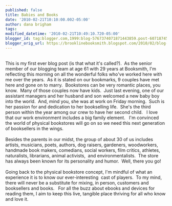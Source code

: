 ```yaml
---
published: false
title: Babies and Books
date: '2010-02-21T10:10:00.002-05:00'
author: dana brigham
tags: 
modified_datetime: '2010-02-21T10:49:10.720-05:00'
blogger_id: tag:blogger.com,1999:blog-5767374071871443859.post-6071874523140817072
blogger_orig_url: https://brooklinebooksmith.blogspot.com/2010/02/blog-post.html
---
```


<div><br /></div><div>This is my first ever blog post (is that what it's called?).  As the senior member of our blogging team at age 61 with 29 years at Booksmith, I'm reflecting this morning on all the wonderful folks who've worked here with me over the years.  As it is stated on our bookmarks, 9 couples have met here and gone on to marry.  Bookstores can be very romantic places, you know.  Many of those couples now have kids.  Just last evening, one of our assistant managers and her husband and son welcomed a new baby boy into the world.  And, mind you, she was at work on Friday morning.  Such is her passion for and dedication to her bookselling life.  She's the third person within the year among our crew to have her second child.   I love that our work environment includes a big family element.   I'm convinced the world of physical bookstores will go on so we need this next generation of booksellers in the wings.</div><div><br /></div><div>Besides the parents in our midst, the group of about 30 of us includes artists, musicians, poets, authors, dog raisers, gardeners, woodworkers, handmade book makers, comedians, social workers, film critics, athletes, naturalists, librarians, animal activists,  and environmentalists.  The store has always been known for its personality and humor.  Well, there you go!</div><div><br /></div><div>Going back to the physical bookstore concept, I'm mindful of what an experience it is to know our ever-interesting  cast of players.  To my mind, there will never be a substitute for mixing, in person, customers and booksellers and books.   For all the buzz about ebooks and devices for reading them, I aim to keep this live, tangible place thriving for all who know and love it.</div>